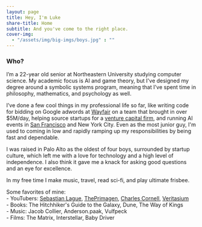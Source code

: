 ```yaml
---
layout: page
title: Hey, I'm Luke
share-title: Home
subtitle: And you've come to the right place.
cover-img:
  - "/assets/img/big-imgs/boys.jpg" : ""
---
```

### Who?

I’m a 22-year old senior at Northeastern University studying computer science.  My academic focus is AI and game theory, but I've designed my degree around a symbolic systems program, meaning that I've spent time in philosophy, mathematics, and psychology as well. 

I’ve done a few cool things in my professional life so far, like writing code for bidding on Google adwords at <a href="/pages/wayfair">Wayfair</a> on a team that brought in over $5M/day, helping source startups for a <a href="/pages/boom">venture capital firm</a>, and running AI events in <a href="/pages/ollms">San Francisco</a> and New York City. Even as the most junior guy, I'm used to coming in low and rapidly ramping up my responsibilities by being fast and dependable.

I was raised in Palo Alto as the oldest of four boys, surrounded by startup culture, which left me with a love for technology and a high level of independence. I also think it gave me a knack for asking good questions and an eye for excellence. 

In my free time I make music, travel, read sci-fi, and play ultimate frisbee. 

<div class="favorite-list">
  <span>Some favorites of mine:</span><br>
  <span>- YouTubers: <a href="https://www.youtube.com/c/SebastianLague" target=_blank>Sebastian Lague</a>, <a href="https://www.youtube.com/c/theprimeagen" target=_blank>ThePrimagen</a>, <a href="https://www.youtube.com/@CharlesCornellStudios" target=_blank>Charles Cornell</a>, <a href="https://www.youtube.com/@veritasium" target=_blank>Veritasium</a></span><br>
  <span>- Books: The Hitchhiker's Guide to the Galaxy, Dune, The Way of Kings</span><br>
  <span>- Music: Jacob Collier, Anderson.paak, Vulfpeck</span><br>
  <span>- Films: The Matrix, Interstellar, Baby Driver</span>
</div>
